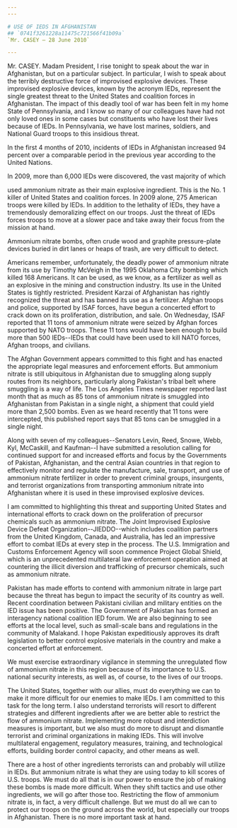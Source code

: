 ```yaml
---
---

# USE OF IEDS IN AFGHANISTAN
## `0741f3261228a11475c721566f41b09a`
`Mr. CASEY — 28 June 2010`

---
```



Mr. CASEY. Madam President, I rise tonight to speak about the war in 
Afghanistan, but on a particular subject. In particular, I wish to 
speak about the terribly destructive force of improvised explosive 
devices. These improvised explosive devices, known by the acronym IEDs, 
represent the single greatest threat to the United States and coalition 
forces in Afghanistan. The impact of this deadly tool of war has been 
felt in my home State of Pennsylvania, and I know so many of our 
colleagues have had not only loved ones in some cases but constituents 
who have lost their lives because of IEDs. In Pennsylvania, we have 
lost marines, soldiers, and National Guard troops to this insidious 
threat.

In the first 4 months of 2010, incidents of IEDs in Afghanistan 
increased 94 percent over a comparable period in the previous year 
according to the United Nations.

In 2009, more than 6,000 IEDs were discovered, the vast majority of 
which


used ammonium nitrate as their main explosive ingredient. This is the 
No. 1 killer of United States and coalition forces. In 2009 alone, 275 
American troops were killed by IEDs. In addition to the lethality of 
IEDs, they have a tremendously demoralizing effect on our troops. Just 
the threat of IEDs forces troops to move at a slower pace and take away 
their focus from the mission at hand.

Ammonium nitrate bombs, often crude wood and graphite pressure-plate 
devices buried in dirt lanes or heaps of trash, are very difficult to 
detect.

Americans remember, unfortunately, the deadly power of ammonium 
nitrate from its use by Timothy McVeigh in the 1995 Oklahoma City 
bombing which killed 168 Americans. It can be used, as we know, as a 
fertilizer as well as an explosive in the mining and construction 
industry. Its use in the United States is tightly restricted. President 
Karzai of Afghanistan has rightly recognized the threat and has banned 
its use as a fertilizer. Afghan troops and police, supported by ISAF 
forces, have begun a concerted effort to crack down on its 
proliferation, distribution, and sale. On Wednesday, ISAF reported that 
11 tons of ammonium nitrate were seized by Afghan forces supported by 
NATO troops. These 11 tons would have been enough to build more than 
500 IEDs--IEDs that could have been used to kill NATO forces, Afghan 
troops, and civilians.

The Afghan Government appears committed to this fight and has enacted 
the appropriate legal measures and enforcement efforts. But ammonium 
nitrate is still ubiquitous in Afghanistan due to smuggling along 
supply routes from its neighbors, particularly along Pakistan's tribal 
belt where smuggling is a way of life. The Los Angeles Times newspaper 
reported last month that as much as 85 tons of ammonium nitrate is 
smuggled into Afghanistan from Pakistan in a single night, a shipment 
that could yield more than 2,500 bombs. Even as we heard recently that 
11 tons were intercepted, this published report says that 85 tons can 
be smuggled in a single night.

Along with seven of my colleagues--Senators Levin, Reed, Snowe, Webb, 
Kyl, McCaskill, and Kaufman--I have submitted a resolution calling for 
continued support for and increased efforts and focus by the 
Governments of Pakistan, Afghanistan, and the central Asian countries 
in that region to effectively monitor and regulate the manufacture, 
sale, transport, and use of ammonium nitrate fertilizer in order to 
prevent criminal groups, insurgents, and terrorist organizations from 
transporting ammonium nitrate into Afghanistan where it is used in 
these improvised explosive devices.

I am committed to highlighting this threat and supporting United 
States and international efforts to crack down on the proliferation of 
precursor chemicals such as ammonium nitrate. The Joint Improvised 
Explosive Device Defeat Organization--JIEDDO--which includes coalition 
partners from the United Kingdom, Canada, and Australia, has led an 
impressive effort to combat IEDs at every step in the process. The U.S. 
Immigration and Customs Enforcement Agency will soon commence Project 
Global Shield, which is an unprecedented multilateral law enforcement 
operation aimed at countering the illicit diversion and trafficking of 
precursor chemicals, such as ammonium nitrate.

Pakistan has made efforts to contend with ammonium nitrate in large 
part because the threat has begun to impact the security of its country 
as well. Recent coordination between Pakistani civilian and military 
entities on the IED issue has been positive. The Government of Pakistan 
has formed an interagency national coalition IED forum. We are also 
beginning to see efforts at the local level, such as small-scale bans 
and regulations in the community of Malakand. I hope Pakistan 
expeditiously approves its draft legislation to better control 
explosive materials in the country and make a concerted effort at 
enforcement.

We must exercise extraordinary vigilance in stemming the unregulated 
flow of ammonium nitrate in this region because of its importance to 
U.S. national security interests, as well as, of course, to the lives 
of our troops.

The United States, together with our allies, must do everything we 
can to make it more difficult for our enemies to make IEDs. I am 
committed to this task for the long term. I also understand terrorists 
will resort to different strategies and different ingredients after we 
are better able to restrict the flow of ammonium nitrate. Implementing 
more robust and interdiction measures is important, but we also must do 
more to disrupt and dismantle terrorist and criminal organizations in 
making IEDs. This will involve multilateral engagement, regulatory 
measures, training, and technological efforts, building border control 
capacity, and other means as well.

There are a host of other ingredients terrorists can and probably 
will utilize in IEDs. But ammonium nitrate is what they are using today 
to kill scores of U.S. troops. We must do all that is in our power to 
ensure the job of making these bombs is made more difficult. When they 
shift tactics and use other ingredients, we will go after those too. 
Restricting the flow of ammonium nitrate is, in fact, a very difficult 
challenge. But we must do all we can to protect our troops on the 
ground across the world, but especially our troops in Afghanistan. 
There is no more important task at hand.
